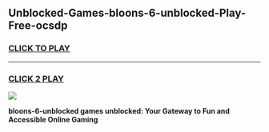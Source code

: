 
## Unblocked-Games-bloons-6-unblocked-Play-Free-ocsdp
<h3>
<a href="https://premium76.site?title=bloons-6-unblocked&ref=21A">CLICK TO PLAY</a></h3>
<hr>

<h3>
<a href="https://premium76.site?title=bloons-6-unblocked&ref=21A">CLICK 2 PLAY</a>
  
</h3>

<a href="https://premium76.site?title=bloons-6-unblocked&ref=21A"><img src="https://clearcache.store/games.png"></a>


**bloons-6-unblocked games unblocked: Your Gateway to Fun and Accessible Online Gaming**

